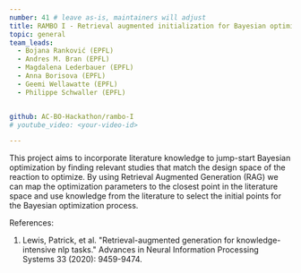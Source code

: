 ```yaml
---
number: 41 # leave as-is, maintainers will adjust
title: RAMBO I - Retrieval augmented initialization for Bayesian optimization strategy
topic: general
team_leads:
  - Bojana Ranković (EPFL)
  - Andres M. Bran (EPFL)
  - Magdalena Lederbauer (EPFL)
  - Anna Borisova (EPFL)
  - ‪Geemi Wellawatte‬ (EPFL)
  - Philippe Schwaller (EPFL)


github: AC-BO-Hackathon/rambo-I
# youtube_video: <your-video-id>

---
```


This project aims to incorporate literature knowledge to jump-start Bayesian optimization by finding relevant studies that match the design space of the reaction to optimize. By using Retrieval Augmented Generation (RAG) we can map the optimization parameters to the closest point in the literature space and use knowledge from the literature to select the initial points for the Bayesian optimization process. 

References:

1. Lewis, Patrick, et al. "Retrieval-augmented generation for knowledge-intensive nlp tasks." Advances in Neural Information Processing Systems 33 (2020): 9459-9474.
